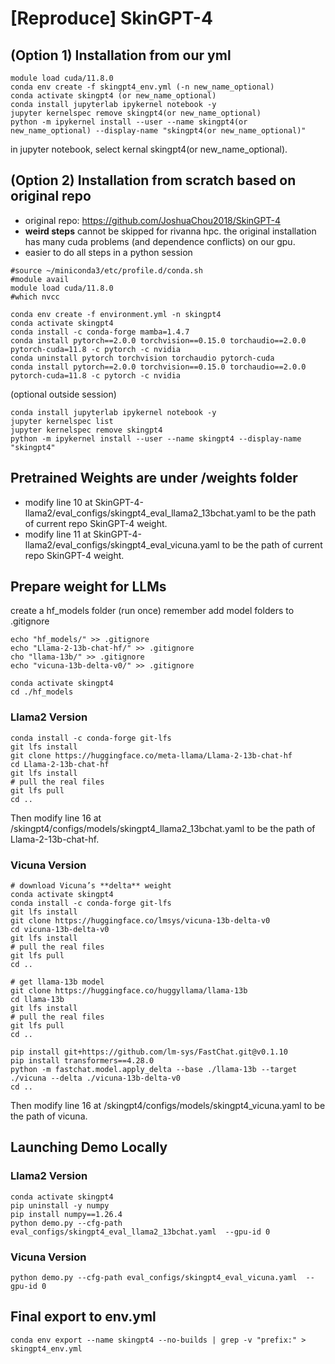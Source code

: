 # [Reproduce] SkinGPT-4


## (Option 1) Installation from our yml

```
module load cuda/11.8.0
conda env create -f skingpt4_env.yml (-n new_name_optional)
conda activate skingpt4 (or new_name_optional)
conda install jupyterlab ipykernel notebook -y
jupyter kernelspec remove skingpt4(or new_name_optional)
python -m ipykernel install --user --name skingpt4(or new_name_optional) --display-name "skingpt4(or new_name_optional)"
```
in jupyter notebook, select kernal skingpt4(or new_name_optional).


## (Option 2) Installation from scratch based on original repo
- original repo: https://github.com/JoshuaChou2018/SkinGPT-4
- **weird steps** cannot be skipped for rivanna hpc. the original installation has many cuda problems (and dependence conflicts) on our gpu.
- easier to do all steps in a python session

```
#source ~/miniconda3/etc/profile.d/conda.sh
#module avail
module load cuda/11.8.0
#which nvcc 

conda env create -f environment.yml -n skingpt4
conda activate skingpt4
conda install -c conda-forge mamba=1.4.7
conda install pytorch==2.0.0 torchvision==0.15.0 torchaudio==2.0.0 pytorch-cuda=11.8 -c pytorch -c nvidia
conda uninstall pytorch torchvision torchaudio pytorch-cuda
conda install pytorch==2.0.0 torchvision==0.15.0 torchaudio==2.0.0 pytorch-cuda=11.8 -c pytorch -c nvidia
```
(optional outside session)
```
conda install jupyterlab ipykernel notebook -y
jupyter kernelspec list
jupyter kernelspec remove skingpt4
python -m ipykernel install --user --name skingpt4 --display-name "skingpt4"
```

## Pretrained Weights are under /weights folder
- modify line 10 at SkinGPT-4-llama2/eval_configs/skingpt4_eval_llama2_13bchat.yaml to be the path of current repo SkinGPT-4 weight.
- modify line 11 at SkinGPT-4-llama2/eval_configs/skingpt4_eval_vicuna.yaml to be the path of current repo SkinGPT-4 weight.


## Prepare weight for LLMs 

create a hf_models folder 
(run once) remember add model folders to .gitignore
```
echo "hf_models/" >> .gitignore
echo "Llama-2-13b-chat-hf/" >> .gitignore
cho "llama-13b/" >> .gitignore
echo "vicuna-13b-delta-v0/" >> .gitignore
```

```
conda activate skingpt4
cd ./hf_models
```

### Llama2 Version

```shell
conda install -c conda-forge git-lfs
git lfs install
git clone https://huggingface.co/meta-llama/Llama-2-13b-chat-hf
cd Llama-2-13b-chat-hf
git lfs install
# pull the real files
git lfs pull
cd ..
```
Then modify line 16 at /skingpt4/configs/models/skingpt4_llama2_13bchat.yaml to be the path of Llama-2-13b-chat-hf.

### Vicuna Version

```shell
# download Vicuna’s **delta** weight
conda activate skingpt4
conda install -c conda-forge git-lfs
git lfs install
git clone https://huggingface.co/lmsys/vicuna-13b-delta-v0
cd vicuna-13b-delta-v0
git lfs install
# pull the real files
git lfs pull
cd ..

# get llama-13b model
git clone https://huggingface.co/huggyllama/llama-13b
cd llama-13b
git lfs install
# pull the real files
git lfs pull
cd ..

pip install git+https://github.com/lm-sys/FastChat.git@v0.1.10
pip install transformers==4.28.0
python -m fastchat.model.apply_delta --base ./llama-13b --target ./vicuna --delta ./vicuna-13b-delta-v0
cd ..
```
Then modify line 16 at /skingpt4/configs/models/skingpt4_vicuna.yaml to be the path of vicuna.

## Launching Demo Locally

### Llama2 Version
```
conda activate skingpt4
pip uninstall -y numpy
pip install numpy==1.26.4
python demo.py --cfg-path eval_configs/skingpt4_eval_llama2_13bchat.yaml  --gpu-id 0
```

### Vicuna Version

```
python demo.py --cfg-path eval_configs/skingpt4_eval_vicuna.yaml  --gpu-id 0
```


## Final export to env.yml
```
conda env export --name skingpt4 --no-builds | grep -v "prefix:" > skingpt4_env.yml
```
